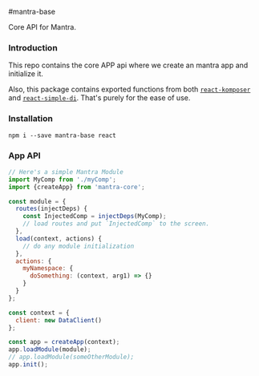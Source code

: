 #mantra-base

Core API for Mantra.

### Introduction

This repo contains the core APP api where we create an mantra app and initialize it.

Also, this package contains exported functions from both [`react-komposer`](https://github.com/kadirahq/react-komposer) and [`react-simple-di`](https://github.com/kadirahq/react-simple-di).
That's purely for the ease of use.

### Installation

```
npm i --save mantra-base react
```

### App API

```js
// Here's a simple Mantra Module
import MyComp from './myComp';
import {createApp} from 'mantra-core';

const module = {
  routes(injectDeps) {
    const InjectedComp = injectDeps(MyComp);
    // load routes and put `InjectedComp` to the screen.
  },
  load(context, actions) {
    // do any module initialization
  },
  actions: {
    myNamespace: {
      doSomething: (context, arg1) => {}
    }
  }
};

const context = {
  client: new DataClient()
};

const app = createApp(context);
app.loadModule(module);
// app.loadModule(someOtherModule);
app.init();
```
